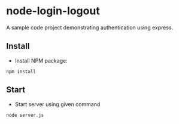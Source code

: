 # node-login-logout
A sample code project demonstrating authentication using express.

## Install

 - Install NPM package:

```shell
npm install
```

## Start

- Start server using given command

```shell
node server.js
```